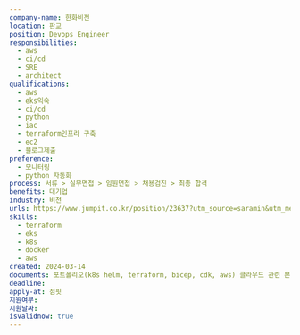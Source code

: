 ```yaml
---
company-name: 한화비전
location: 판교
position: Devops Engineer
responsibilities:
  - aws
  - ci/cd
  - SRE
  - architect
qualifications:
  - aws
  - eks익숙
  - ci/cd
  - python
  - iac
  - terraform인프라 구축
  - ec2
  - 블로그제출
preference:
  - 모니터링
  - python 자동화
process: 서류 > 실무면접 > 임원면접 > 채용검진 > 최종 합격
benefits: 대기업
industry: 비전
urls: https://www.jumpit.co.kr/position/23637?utm_source=saramin&utm_medium=position&utm_campaign=apply&utm_term=homepage_btn
skills:
  - terraform
  - eks
  - k8s
  - docker
  - aws
created: 2024-03-14
documents: 포트폴리오(k8s helm, terraform, bicep, cdk, aws) 클라우드 관련 본인 기술 블로그, 자소서, 이력서, 기술경력서
deadline: 
apply-at: 점핏
지원여부: 
지원날짜: 
isvalidnow: true
---
```

